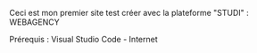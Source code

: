 Ceci est mon premier site test créer avec la plateforme "STUDI" : WEBAGENCY

Prérequis : Visual Studio Code - Internet

